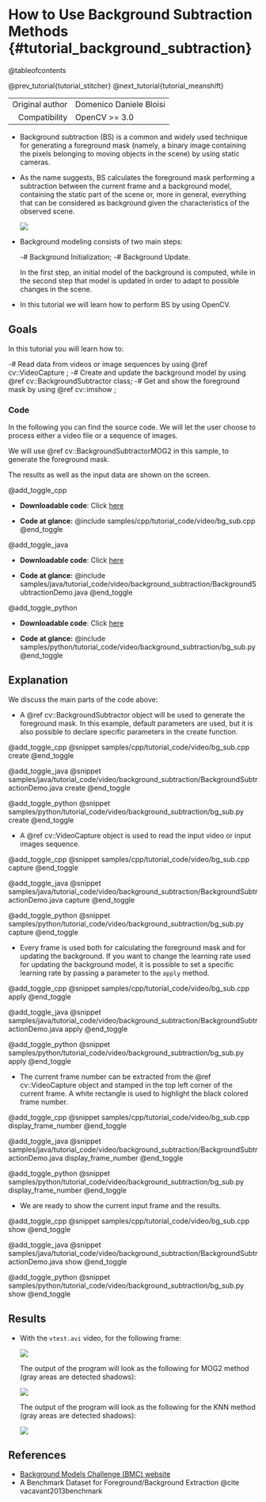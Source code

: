 How to Use Background Subtraction Methods {#tutorial_background_subtraction}
=========================================

@tableofcontents

@prev_tutorial{tutorial_stitcher}
@next_tutorial{tutorial_meanshift}

|    |    |
| -: | :- |
| Original author | Domenico Daniele Bloisi |
| Compatibility | OpenCV >= 3.0 |

-   Background subtraction (BS) is a common and widely used technique for generating a foreground
    mask (namely, a binary image containing the pixels belonging to moving objects in the scene) by
    using static cameras.
-   As the name suggests, BS calculates the foreground mask performing a subtraction between the
    current frame and a background model, containing the static part of the scene or, more in
    general, everything that can be considered as background given the characteristics of the
    observed scene.

    ![](images/Background_Subtraction_Tutorial_Scheme.png)

-   Background modeling consists of two main steps:

    -#  Background Initialization;
    -#  Background Update.

    In the first step, an initial model of the background is computed, while in the second step that
    model is updated in order to adapt to possible changes in the scene.

-   In this tutorial we will learn how to perform BS by using OpenCV.

Goals
-----

In this tutorial you will learn how to:

-#  Read data from videos or image sequences by using @ref cv::VideoCapture ;
-#  Create and update the background model by using @ref cv::BackgroundSubtractor class;
-#  Get and show the foreground mask by using @ref cv::imshow ;

### Code

In the following you can find the source code. We will let the user choose to process either a video
file or a sequence of images.

We will use @ref cv::BackgroundSubtractorMOG2 in this sample, to generate the foreground mask.

The results as well as the input data are shown on the screen.

@add_toggle_cpp
-   **Downloadable code**: Click
    [here](https://github.com/opencv/opencv/tree/5.x/samples/cpp/tutorial_code/video/bg_sub.cpp)

-   **Code at glance:**
    @include samples/cpp/tutorial_code/video/bg_sub.cpp
@end_toggle

@add_toggle_java
-   **Downloadable code**: Click
    [here](https://github.com/opencv/opencv/tree/5.x/samples/java/tutorial_code/video/background_subtraction/BackgroundSubtractionDemo.java)

-   **Code at glance:**
    @include samples/java/tutorial_code/video/background_subtraction/BackgroundSubtractionDemo.java
@end_toggle

@add_toggle_python
-   **Downloadable code**: Click
    [here](https://github.com/opencv/opencv/tree/5.x/samples/python/tutorial_code/video/background_subtraction/bg_sub.py)

-   **Code at glance:**
    @include samples/python/tutorial_code/video/background_subtraction/bg_sub.py
@end_toggle

Explanation
-----------

We discuss the main parts of the code above:

-   A @ref cv::BackgroundSubtractor object will be used to generate the foreground mask. In this
    example, default parameters are used, but it is also possible to declare specific parameters in
    the create function.

@add_toggle_cpp
@snippet samples/cpp/tutorial_code/video/bg_sub.cpp create
@end_toggle

@add_toggle_java
@snippet samples/java/tutorial_code/video/background_subtraction/BackgroundSubtractionDemo.java create
@end_toggle

@add_toggle_python
@snippet samples/python/tutorial_code/video/background_subtraction/bg_sub.py create
@end_toggle

-   A @ref cv::VideoCapture object is used to read the input video or input images sequence.

@add_toggle_cpp
@snippet samples/cpp/tutorial_code/video/bg_sub.cpp capture
@end_toggle

@add_toggle_java
@snippet samples/java/tutorial_code/video/background_subtraction/BackgroundSubtractionDemo.java capture
@end_toggle

@add_toggle_python
@snippet samples/python/tutorial_code/video/background_subtraction/bg_sub.py capture
@end_toggle

-   Every frame is used both for calculating the foreground mask and for updating the background. If
    you want to change the learning rate used for updating the background model, it is possible to
    set a specific learning rate by passing a parameter to the `apply` method.

@add_toggle_cpp
@snippet samples/cpp/tutorial_code/video/bg_sub.cpp apply
@end_toggle

@add_toggle_java
@snippet samples/java/tutorial_code/video/background_subtraction/BackgroundSubtractionDemo.java apply
@end_toggle

@add_toggle_python
@snippet samples/python/tutorial_code/video/background_subtraction/bg_sub.py apply
@end_toggle

-   The current frame number can be extracted from the @ref cv::VideoCapture object and stamped in
    the top left corner of the current frame. A white rectangle is used to highlight the black
    colored frame number.

@add_toggle_cpp
@snippet samples/cpp/tutorial_code/video/bg_sub.cpp display_frame_number
@end_toggle

@add_toggle_java
@snippet samples/java/tutorial_code/video/background_subtraction/BackgroundSubtractionDemo.java display_frame_number
@end_toggle

@add_toggle_python
@snippet samples/python/tutorial_code/video/background_subtraction/bg_sub.py display_frame_number
@end_toggle

-   We are ready to show the current input frame and the results.

@add_toggle_cpp
@snippet samples/cpp/tutorial_code/video/bg_sub.cpp show
@end_toggle

@add_toggle_java
@snippet samples/java/tutorial_code/video/background_subtraction/BackgroundSubtractionDemo.java show
@end_toggle

@add_toggle_python
@snippet samples/python/tutorial_code/video/background_subtraction/bg_sub.py show
@end_toggle

Results
-------

-   With the `vtest.avi` video, for the following frame:

    ![](images/Background_Subtraction_Tutorial_frame.jpg)

    The output of the program will look as the following for MOG2 method (gray areas are detected shadows):

    ![](images/Background_Subtraction_Tutorial_result_MOG2.jpg)

    The output of the program will look as the following for the KNN method (gray areas are detected shadows):

    ![](images/Background_Subtraction_Tutorial_result_KNN.jpg)

References
----------

-   [Background Models Challenge (BMC) website](https://web.archive.org/web/20140418093037/http://bmc.univ-bpclermont.fr/)
-   A Benchmark Dataset for Foreground/Background Extraction @cite vacavant2013benchmark
